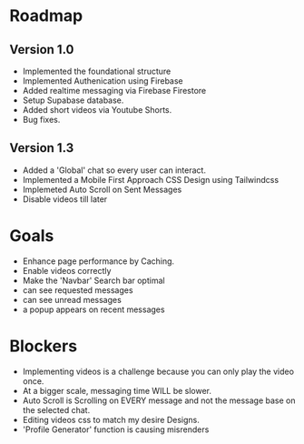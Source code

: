 # Roadmap

## Version 1.0

- Implemented the foundational structure
- Implemented Authenication using Firebase
- Added realtime messaging via Firebase Firestore
- Setup Supabase database.
- Added short videos via Youtube Shorts.
- Bug fixes.

## Version 1.3

- Added a 'Global' chat so every user can interact.
- Implemented a Mobile First Approach CSS Design using Tailwindcss
- Implemeted Auto Scroll on Sent Messages
- Disable videos till later

# Goals

- Enhance page performance by Caching.
- Enable videos correctly
- Make the 'Navbar' Search bar optimal
- can see requested messages
- can see unread messages
- a popup appears on recent messages

# Blockers

- Implementing videos is a challenge because you can only play the video once.
- At a bigger scale, messaging time WILL be slower.
- Auto Scroll is Scrolling on EVERY message and not the message base on the selected chat.
- Editing videos css to match my desire Designs.
- 'Profile Generator' function is causing misrenders
